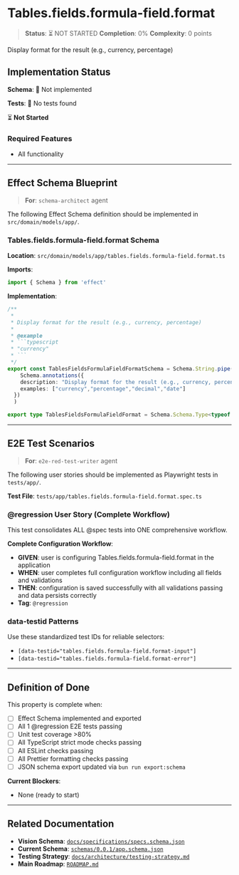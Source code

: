 # Tables.fields.formula-field.format

> **Status**: ⏳ NOT STARTED
> **Completion**: 0%
> **Complexity**: 0 points

Display format for the result (e.g., currency, percentage)

## Implementation Status

**Schema**: 🔴 Not implemented

**Tests**: 🔴 No tests found

⏳ **Not Started**

### Required Features

- All functionality

---

## Effect Schema Blueprint

> **For**: `schema-architect` agent

The following Effect Schema definition should be implemented in `src/domain/models/app/`.

### Tables.fields.formula-field.format Schema

**Location**: `src/domain/models/app/tables.fields.formula-field.format.ts`

**Imports**:

```typescript
import { Schema } from 'effect'
```

**Implementation**:

```typescript
/**
 * 
 * Display format for the result (e.g., currency, percentage)
 * 
 * @example
 * ```typescript
 * "currency"
 * ```
 */
export const TablesFieldsFormulaFieldFormatSchema = Schema.String.pipe(
    Schema.annotations({
    description: "Display format for the result (e.g., currency, percentage)",
    examples: ["currency","percentage","decimal","date"]
  })
  )

export type TablesFieldsFormulaFieldFormat = Schema.Schema.Type<typeof TablesFieldsFormulaFieldFormatSchema>
```

---

## E2E Test Scenarios

> **For**: `e2e-red-test-writer` agent

The following user stories should be implemented as Playwright tests in `tests/app/`.

**Test File**: `tests/app/tables.fields.formula-field.format.spec.ts`

### @regression User Story (Complete Workflow)

This test consolidates ALL @spec tests into ONE comprehensive workflow.

**Complete Configuration Workflow**:

- **GIVEN**: user is configuring Tables.fields.formula-field.format in the application
- **WHEN**: user completes full configuration workflow including all fields and validations
- **THEN**: configuration is saved successfully with all validations passing and data persists correctly
- **Tag**: `@regression`

### data-testid Patterns

Use these standardized test IDs for reliable selectors:

- `[data-testid="tables.fields.formula-field.format-input"]`
- `[data-testid="tables.fields.formula-field.format-error"]`

---

## Definition of Done

This property is complete when:

- [ ] Effect Schema implemented and exported
- [ ] All 1 @regression E2E tests passing
- [ ] Unit test coverage >80%
- [ ] All TypeScript strict mode checks passing
- [ ] All ESLint checks passing
- [ ] All Prettier formatting checks passing
- [ ] JSON schema export updated via `bun run export:schema`

**Current Blockers**:

- None (ready to start)

---

## Related Documentation

- **Vision Schema**: [`docs/specifications/specs.schema.json`](../specs.schema.json)
- **Current Schema**: [`schemas/0.0.1/app.schema.json`](../../schemas/0.0.1/app.schema.json)
- **Testing Strategy**: [`docs/architecture/testing-strategy.md`](../../architecture/testing-strategy.md)
- **Main Roadmap**: [`ROADMAP.md`](../../../ROADMAP.md)
